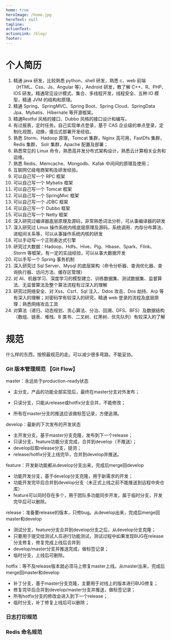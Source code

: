 ```yaml
---
home: true
heroImage: /home.jpg
heroText: null
tagline:
actionText:
actionLink: /blog/
footer:
---
```


# 个人简历

1. 精通 java 研发，比较熟悉 python、shell 研发，熟悉 c，web 前端（HTML、Css、Js、Angular 等），Android 研发，教了解 C++、R、PHP、IOS 研发。精通常见设计模式、集合、多线程开发，线程安全、五种 IO 模型，精通 JVM 的结构和原理。
2. 精通 Spring、SpringMVC、Spring Boot、Spring Cloud、SpringData Jpa、Mybatis、Hibernate 等开源框架。
3. 精通Restful 风格的接口、Dubbo 风格的接口设计和编写。
4. 有过报表，定时任务。自己实现单点登录，基于 CAS 企业级的单点登录，定制化视图，动换，傻瓜式部署开发经验。
5. 熟悉 Storm、Hadoop 原理，Tomcat 集群，Nginx 高可用，FastDfs 集群，Redis 集群， Solr 集群，Apache 配置及部署；
6. 熟悉常见的 Linux 命令，熟悉高并发分布式架构设计，熟悉云计算相关业务和运维。
7. 熟悉 Redis、Memcache、Mongodb、Kafak 中间间的原理及使用；
8. 互联网亿级电商架构及研发经验。
9. 可以自己写一个 RPC 框架
10. 可以自己写一个 Mybatis 框架
11. 可以自己写一个 Tomcat 框架
12. 可以自己写一个 SpringMvc 框架
13. 可以自己写一个 JDBC 框架
14. 可以自己写一个 Dubbo 框架
15. 可以自己写一个 Netty 框架
16. 深入研究过编译器底层原理及源码，非常熟悉词法分析，可从事编译器的研发
17. 深入研究过 Linux 操作系统内核底层原理及源码，系统调用、内存分布算法、进程间关系等，可以从事操作系统内核的研发
18. 可以手动写一个正则表达式引擎
19. 研究过大数据：Hadoop、Hdfs、Hive、Pig、Hbase、Spark、Flink、Storm 等框架，有一定的实战经验，可以从事大数据开发
20. 可以手写一个 Spring 事务机制
21. 深入研究过 Sql Server、Mysql 的底层架构（命令分析器、查询优化器、查询执行器、访问方法、缓存区管理）
22. 对 AI、机器学习、深度学习的模型建立、训练数据集、测试数据集、监督算法、无监督算法及整个算法流程有过深入的理解
23. 研究过网络安全、对 Xss、Csrf、Sql 注入、Ddos 攻击、Dns 劫持、Arp 等有深入的理解；对密码学有较深入的研究，精通 web 登录的流程及底层原理；熟悉网络攻击工具
24. 对算法（递归、动态规划、贪心算法、分治、回溯、DFS、BFS）及数据结构（数组、链表、堆栈、B 类书、二叉树、红黑树、优先队列）有较深入的了解



# 规范

什么样的东西，按照最规范的走。可以减少很多弯路。不能妥协。

### Git 版本管理规范 【Git Flow】

master：永远处于production-ready状态

- 主分支，产品的功能全部实现后，最终在master分支对外发布；

- 只读分支，只能从release或hotfix分支合并，不能修改；

- 所有在master分支的推送应该做标签记录，方便追溯。

develop：最新的下次发布的开发状态

- 主开发分支，基于master分支克隆，发布到下一个release；
- 只读分支，feature功能分支完成，合并到develop（不推送）；
- develop拉取release分支，提测；
- release/hotfix分支上线完毕，合并到develop并推送。

feature：开发新功能都从develop分支出来，完成后merge回develop

- 功能开发分支，基于develop分支克隆，用于新需求的开发；
- 功能开发完毕后合并到develop分支（未正式上线之前不能推送到远程中央仓库）
- feature可以同时存在多个，用于团队多功能同步开发，属于临时分支，开发完毕后可以删除。

release：准备要release的版本，只修bug。从develop出来，完成后merge回master和develop

- 测试分支，feature分支合并到develop分支之后，从develop分支克隆；
- 只要用于提交给测试人员进行功能测试，测试过程中如果发现BUG在release分支修复，修复完成上线后合并到
- develop/master分支并推送完成，做标签记录；
- 临时分支，上线后可删除。

hotfix：等不及release版本就必须马上修复master上线。从master出来，完成后merge回master和develop

- 补丁分支，基于master分支克隆，主要用于对线上的版本进行BUG修复；
- 修复完毕后合并到develop/master分支并推送，做标签记录；
- 所有hotfix分支的修改会进入到下一个release；
- 临时分支，补丁修复上线后可以删除；



### 日志打印规范



### Redis 命名规范